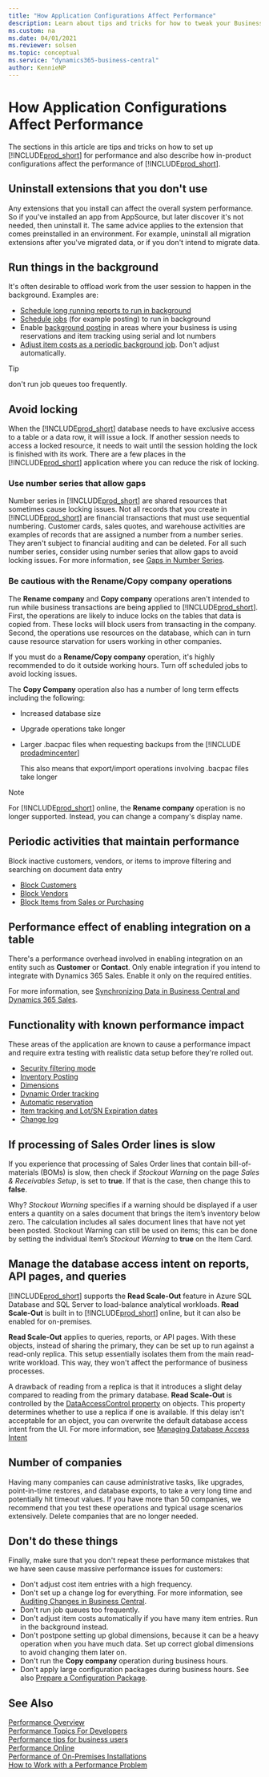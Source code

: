 ```yaml
---
title: "How Application Configurations Affect Performance"
description: Learn about tips and tricks for how to tweak your Business Central performance.
ms.custom: na
ms.date: 04/01/2021
ms.reviewer: solsen
ms.topic: conceptual
ms.service: "dynamics365-business-central"
author: KennieNP
---
```


# How Application Configurations Affect Performance

The sections in this article are tips and tricks on how to set up [!INCLUDE[prod_short](../developer/includes/prod_short.md)] for performance and also describe how in-product configurations affect the performance of [!INCLUDE[prod_short](../developer/includes/prod_short.md)].  

## Uninstall extensions that you don't use

Any extensions that you install can affect the overall system performance. So if you've installed an app from AppSource, but later discover it's not needed, then uninstall it. The same advice applies to the extension that comes preinstalled in an environment. For example, uninstall all migration extensions after you've migrated data, or if you don't intend to migrate data.

## Run things in the background

It's often desirable to offload work from the user session to happen in the background. Examples are:

- [Schedule long running reports to run in background](/dynamics365/business-central/ui-work-report#ScheduleReport)
- [Schedule jobs](/dynamics365/business-central/admin-job-queues-schedule-tasks) (for example posting) to run in background
- Enable [background posting](/dynamics365/business-central/ui-batch-posting) in areas where your business is using reservations and item tracking using serial and lot numbers
- [Adjust item costs as a periodic background job](/dynamics365/business-central/finance-adjust-reconcile-inventory-cost-job-queue). Don't adjust automatically. 

> [!TIP]  
> don't run job queues too frequently.

## Avoid locking

When the [!INCLUDE[prod_short](../developer/includes/prod_short.md)] database needs to have exclusive access to a table or a data row, it will issue a lock. If another session needs to access a locked resource, it needs to wait until the session holding the lock is finished with its work. There are a few places in the [!INCLUDE[prod_short](../developer/includes/prod_short.md)] application where you can reduce the risk of locking. 

### Use number series that allow gaps

Number series in [!INCLUDE[prod_short](../developer/includes/prod_short.md)] are shared resources that sometimes cause locking issues. Not all records that you create in [!INCLUDE[prod_short](../developer/includes/prod_short.md)] are financial transactions that must use sequential numbering. Customer cards, sales quotes, and warehouse activities are examples of records that are assigned a number from a number series. They aren't subject to financial auditing and can be deleted. For all such number series, consider using number series that allow gaps to avoid locking issues. For more information, see [Gaps in Number Series](/dynamics365/business-central/ui-create-number-series#gaps-in-number-series).

### Be cautious with the **Rename/Copy company** operations

The **Rename company** and **Copy company** operations aren't intended to run while business transactions are being applied to [!INCLUDE[prod_short](../developer/includes/prod_short.md)]. First, the operations are likely to induce locks on the tables that data is copied from. These locks will block users from transacting in the company. Second, the operations use resources on the database, which can in turn cause resource starvation for users working in other companies.  

If you must do a **Rename/Copy company** operation, it's highly recommended to do it outside working hours. Turn off scheduled jobs to avoid locking issues.

The **Copy Company** operation also has a number of long term effects including the following:

- Increased database size
- Upgrade operations take longer
- Larger .bacpac files when requesting backups from the [!INCLUDE [prodadmincenter](../developer/includes/prodadmincenter.md)]

    This also means that export/import operations involving .bacpac files take longer

> [!NOTE]
> For [!INCLUDE[prod_short](../developer/includes/prod_short.md)] online, the **Rename company** operation is no longer supported. Instead, you can change a company's display name.

## Periodic activities that maintain performance

Block inactive customers, vendors, or items to improve filtering and searching on document data entry

- [Block Customers](/dynamics365/business-central/receivables-how-block-customers)  
- [Block Vendors](/dynamics365/business-central/payables-how-block-vendors)  
- [Block Items from Sales or Purchasing](/dynamics365/business-central/inventory-how-block-items)  

## Performance effect of enabling integration on a table

There's a performance overhead involved in enabling integration on an entity such as **Customer** or **Contact**. Only enable integration if you intend to integrate with Dynamics 365 Sales. Enable it only on the required entities. 

For more information, see [Synchronizing Data in Business Central and Dynamics 365 Sales](/dynamics365/business-central/admin-synchronizing-business-central-and-sales). <!-- change with CDS integration in spring 2020 -->

## Functionality with known performance impact

These areas of the application are known to cause a performance impact and require extra testing with realistic data setup before they're rolled out. 

- [Security filtering mode](../security/security-filters.md#PerformanceImpact)  
- [Inventory Posting](/dynamics365/business-central/design-details-inventory-posting)  
- [Dimensions](/dynamics365/business-central/finance-dimensions)  
- [Dynamic Order tracking](/dynamics365/business-central/design-details-reservation-order-tracking-and-action-messaging)  
- [Automatic reservation](/dynamics365/business-central/design-details-reservation-order-tracking-and-action-messaging)  
- [Item tracking and Lot/SN Expiration dates](/dynamics365/business-central/inventory-how-work-item-tracking)  
- [Change log](/dynamics365/business-central/across-log-changes)  

## If processing of Sales Order lines is slow
If you experience that processing of Sales Order lines that contain bill-of-materials (BOMs) is slow, then check if _Stockout Warning_ on the page  _Sales & Receivables Setup_, is set to **true**. If that is the case, then change this to **false**.

Why? 
_Stockout Warning_ specifies if a warning should be displayed if a user enters a quantity on a sales document that brings the item’s inventory below zero. The calculation includes all sales document lines that have not yet been posted. Stockout Warning can still be used on items; this can be done by setting the individual Item’s _Stockout Warning_ to **true** on the Item Card. 

## Manage the database access intent on reports, API pages, and queries

[!INCLUDE[prod_short](../developer/includes/prod_short.md)] supports the **Read Scale-Out** feature in Azure SQL Database and SQL Server to load-balance analytical workloads. **Read Scale-Out** is built in to [!INCLUDE[prod_short](../developer/includes/prod_short.md)] online, but it can also be enabled for on-premises.

**Read Scale-Out** applies to queries, reports, or API pages. With these objects, instead of sharing the primary, they can be set up to run against a read-only replica. This setup essentially isolates them from the main read-write workload. This way, they won't affect the performance of business processes.

A drawback of reading from a replica is that it introduces a slight delay compared to reading from the primary database. **Read Scale-Out** is controlled by the [DataAccessControl property](../developer/properties/devenv-dataaccessintent-property.md) on objects. This property determines whether to use a replica if one is available. If this delay isn't acceptable for an object, you can overwrite the default database access intent from the UI. For more information, see [Managing Database Access Intent](/dynamics365/business-central/admin-data-access-intent)

## Number of companies

Having many companies can cause administrative tasks, like upgrades, point-in-time restores, and database exports, to take a very long time and potentially hit timeout values. If you have more than 50 companies, we recommend that you test these operations and typical usage scenarios extensively. Delete companies that are no longer needed.

## Don't do these things

Finally, make sure that you don't repeat these performance mistakes that we have seen cause massive performance issues for customers:

- Don't adjust cost item entries with a high frequency.
- Don't set up a change log for everything. For more information, see [Auditing Changes in Business Central](/dynamics365/business-central/across-log-changes).  
- Don't run job queues too frequently.
- Don't adjust item costs automatically if you have many item entries. Run in the background instead.  
- Don't postpone setting up global dimensions, because it can be a heavy operation when you have much data. Set up correct global dimensions to avoid changing them later on.
- Don't run the **Copy company** operation during business hours.
- Don't apply large configuration packages during business hours. See also [Prepare a Configuration Package](/dynamics365/business-central/admin-how-to-prepare-a-configuration-package).

## See Also

[Performance Overview](performance-overview.md)  
[Performance Topics For Developers](performance-developer.md)  
[Performance tips for business users](performance-users.md)  
[Performance Online](performance-online.md)  
[Performance of On-Premises Installations](performance-onprem.md)  
[How to Work with a Performance Problem](performance-work-perf-problem.md)  
